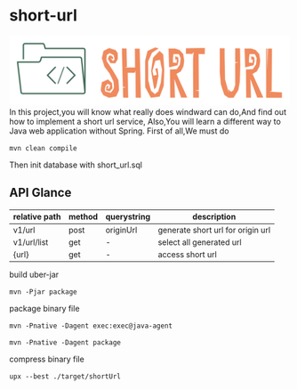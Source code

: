 # short-url

![short-url.png](short-url.png)
In this project,you will know what really does windward can do,And find out how to implement a short url service,
Also,You will learn a different way to Java web application without Spring.
First of all,We must do

```shell
mvn clean compile
```

Then init database with short_url.sql

## API Glance

| relative path | method | querystring | description                       |
|---------------|--------|-------------|-----------------------------------|
| v1/url        | post   | originUrl   | generate short url for origin url |
| v1/url/list   | get    | -           | select all generated url          |
| {url}         | get    | -           | access short url                  |

build uber-jar

```shell
mvn -Pjar package
```

package binary file

```shell
mvn -Pnative -Dagent exec:exec@java-agent
```

```shell
mvn -Pnative -Dagent package
```

compress binary file

```shell
upx --best ./target/shortUrl
```